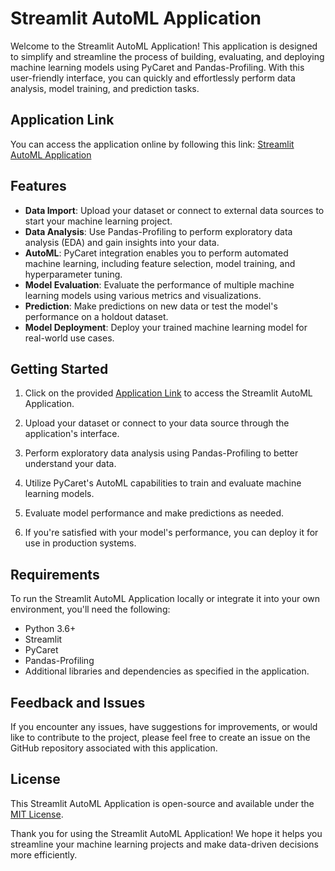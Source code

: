 # Streamlit AutoML Application

Welcome to the Streamlit AutoML Application! This application is designed to simplify and streamline the process of building, evaluating, and deploying machine learning models using PyCaret and Pandas-Profiling. With this user-friendly interface, you can quickly and effortlessly perform data analysis, model training, and prediction tasks.

## Application Link
You can access the application online by following this link: [Streamlit AutoML Application](https://app-automl-application-5svqmxkkhppvh8rf9g4xak.streamlit.app/)

## Features
- **Data Import**: Upload your dataset or connect to external data sources to start your machine learning project.
- **Data Analysis**: Use Pandas-Profiling to perform exploratory data analysis (EDA) and gain insights into your data.
- **AutoML**: PyCaret integration enables you to perform automated machine learning, including feature selection, model training, and hyperparameter tuning.
- **Model Evaluation**: Evaluate the performance of multiple machine learning models using various metrics and visualizations.
- **Prediction**: Make predictions on new data or test the model's performance on a holdout dataset.
- **Model Deployment**: Deploy your trained machine learning model for real-world use cases.

## Getting Started
1. Click on the provided [Application Link](https://app-automl-application-5svqmxkkhppvh8rf9g4xak.streamlit.app/) to access the Streamlit AutoML Application.

2. Upload your dataset or connect to your data source through the application's interface.

3. Perform exploratory data analysis using Pandas-Profiling to better understand your data.

4. Utilize PyCaret's AutoML capabilities to train and evaluate machine learning models.

5. Evaluate model performance and make predictions as needed.

6. If you're satisfied with your model's performance, you can deploy it for use in production systems.

## Requirements
To run the Streamlit AutoML Application locally or integrate it into your own environment, you'll need the following:

- Python 3.6+
- Streamlit
- PyCaret
- Pandas-Profiling
- Additional libraries and dependencies as specified in the application.

## Feedback and Issues
If you encounter any issues, have suggestions for improvements, or would like to contribute to the project, please feel free to create an issue on the GitHub repository associated with this application.

## License
This Streamlit AutoML Application is open-source and available under the [MIT License](LICENSE).

Thank you for using the Streamlit AutoML Application! We hope it helps you streamline your machine learning projects and make data-driven decisions more efficiently.
